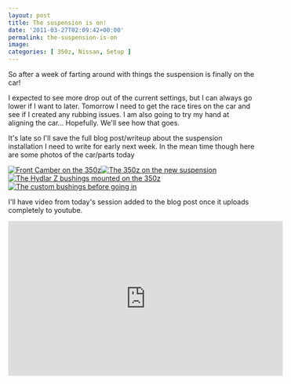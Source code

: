 ```yaml
---
layout: post
title: The suspension is on!
date: '2011-03-27T02:09:42+00:00'
permalink: the-suspension-is-on
image:
categories: [ 350z, Nissan, Setup ]
---
```


So after a week of farting around with things the suspension is finally on the car!

I expected to see more drop out of the current settings, but I can always go lower if I want to later. Tomorrow I need to get the race tires on the car and see if I created any rubbing issues. I am also going to try my hand at aligning the car&hellip; Hopefully. We'll see how that goes.

It's late so I'll save the full blog post/writeup about the suspension installation I need to write for early next week. In the mean time though here are some photos of the car/parts today

<a title="Front Camber on the 350z" href="https://www.flickr.com/photos/17726343@N00/5562929333/"><img alt="Front Camber on the 350z" src="https://static.flickr.com/5146/5562929333_84817d2221_m.jpg" style="border-width: 0px;border-style: solid;" /></a><a title="The 350z on the new suspension" href="https://www.flickr.com/photos/17726343@N00/5562928957/"><img alt="The 350z on the new suspension" src="https://static.flickr.com/5052/5562928957_b408b15521_m.jpg" style="border-width: 0px;border-style: solid;" /></a><a title="The Hydlar Z bushings mounted on the 350z" href="https://www.flickr.com/photos/17726343@N00/5562928449/"><img alt="The Hydlar Z bushings mounted on the 350z" src="https://static.flickr.com/5175/5562928449_500e3e0072_m.jpg" style="border-width: 0px;border-style: solid;" /></a><a title="The custom bushings before going in" href="https://www.flickr.com/photos/17726343@N00/5562925993/"><img alt="The custom bushings before going in" src="https://static.flickr.com/5268/5562925993_7ed03dd84e_m.jpg" style="border-width: 0px;border-style: solid;" /></a>

I'll have video from today's session added to the blog post once it uploads completely to youtube.

<iframe width="560" height="315" src="https://www.youtube.com/embed/i6tFXo2Bjf4?si=fzmNRvZVeyVM3wow" title="YouTube video player" frameborder="0" allow="accelerometer; autoplay; clipboard-write; encrypted-media; gyroscope; picture-in-picture; web-share" referrerpolicy="strict-origin-when-cross-origin" allowfullscreen></iframe>

